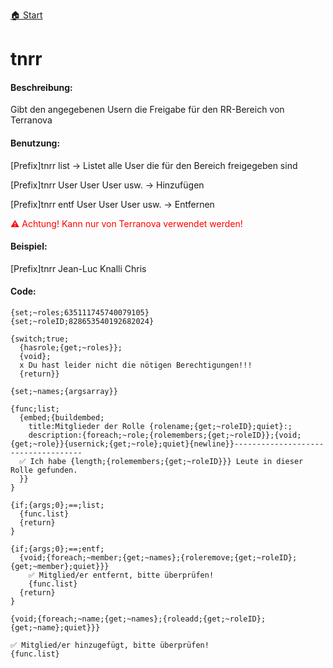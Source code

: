 [🏠 Start](https://jeanluc2305.github.io/Discord/)

# tnrr

#### Beschreibung:

Gibt den angegebenen Usern die Freigabe für den RR-Bereich von Terranova

#### Benutzung:

[Prefix]tnrr list → Listet alle User die für den Bereich freigegeben sind

[Prefix]tnrr User User User usw. → Hinzufügen

[Prefix]tnrr entf User User User usw. → Entfernen

<span style="color:red">⚠ Achtung! Kann nur von Terranova verwendet werden!</span>

#### Beispiel:

[Prefix]tnrr Jean-Luc Knalli Chris

#### Code:

```
{set;~roles;635111745740079105}
{set;~roleID;828653540192682024}

{switch;true;
  {hasrole;{get;~roles}};
  {void};
  x Du hast leider nicht die nötigen Berechtigungen!!!
  {return}}

{set;~names;{argsarray}}

{func;list;
  {embed;{buildembed;
    title:Mitglieder der Rolle {rolename;{get;~roleID};quiet}:;
    description:{foreach;~role;{rolemembers;{get;~roleID}};{void;{get;~role}}{usernick;{get;~role};quiet}{newline}}------------------------------------
  ✅ Ich habe {length;{rolemembers;{get;~roleID}}} Leute in dieser Rolle gefunden.
  }}
}

{if;{args;0};==;list;
  {func.list}
  {return}
}

{if;{args;0};==;entf;
  {void;{foreach;~member;{get;~names};{roleremove;{get;~roleID};{get;~member};quiet}}}
    ✅ Mitglied/er entfernt, bitte überprüfen!
    {func.list}
  {return}
}

{void;{foreach;~name;{get;~names};{roleadd;{get;~roleID};{get;~name};quiet}}}

✅ Mitglied/er hinzugefügt, bitte überprüfen!
{func.list}
```
